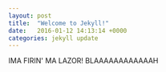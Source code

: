 ```yaml
---
layout: post
title:  "Welcome to Jekyll!"
date:   2016-01-12 14:13:14 +0000
categories: jekyll update
---
```



IMA FIRIN' MA LAZOR! BLAAAAAAAAAAAAH